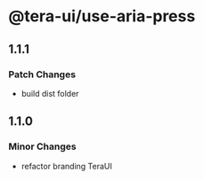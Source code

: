 # @tera-ui/use-aria-press

## 1.1.1

### Patch Changes

- build dist folder

## 1.1.0

### Minor Changes

- refactor branding TeraUI
